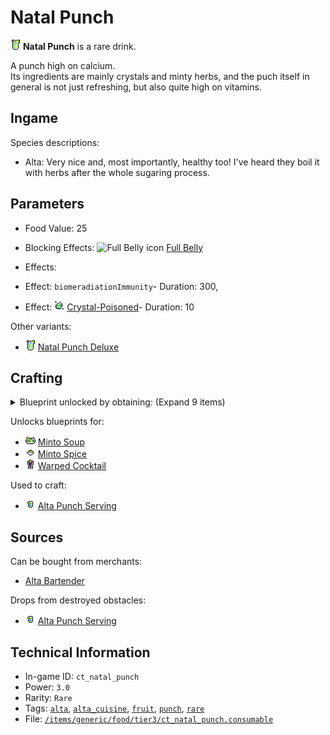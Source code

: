 # Natal Punch

<img src="https://raw.githubusercontent.com/Ceterai/Enternia/main/items/generic/food/tier3/ct_natal_punch.png" alt="Natal Punch icon" loading="lazy" height=16px width="auto" /> **Natal Punch** is a rare drink.

A punch high on calcium.  
Its ingredients are mainly crystals and minty herbs, and the puch itself in general is not just refreshing, but also quite high on vitamins.

## Ingame

Species descriptions:

- Alta: Very nice and, most importantly, healthy too! I've heard they boil it with herbs after the whole sugaring process.

## Parameters

- Food Value: 25
- Blocking Effects: <img src="https://starbounder.org/mediawiki/images/6/60/Status_Well_Fed.png" alt="Full Belly icon" loading="lazy" height=16px width=16px /> [Full Belly](https://starbounder.org/Full_Belly)
- Effects: 

- Effect: `biomeradiationImmunity`- Duration: 300, 

- Effect: <img src="https://raw.githubusercontent.com/Ceterai/Enternia/main/stats/effects/ct_crystal_poison.png" alt="Crystal-Poisoned icon" loading="lazy" height=16px width="auto" /> [Crystal-Poisoned](https://ceterai.github.io/MyEnternia/Wiki/Crystal-Poisoned)- Duration: 10

Other variants:

- <img src="https://raw.githubusercontent.com/Ceterai/Enternia/main/items/generic/food/tier3/ct_natal_punch.png" alt="Natal Punch Deluxe icon" loading="lazy" height=16px width="auto" /> [Natal Punch Deluxe](https://ceterai.github.io/MyEnternia/Wiki/NatalPunchDeluxe)

## Crafting

<details markdown="1"><summary>Blueprint unlocked by obtaining: (Expand 9 items)</summary>

- <img src="https://raw.githubusercontent.com/Ceterai/Enternia/main/codex/alta/ebook/lab.png" alt="Alta Chef's Guide icon" loading="lazy" height=16px width="auto" /> [Alta Chef's Guide](https://ceterai.github.io/MyEnternia/Wiki/AltaChef'sGuide)
- <img src="https://raw.githubusercontent.com/Ceterai/Enternia/main/codex/alta/ebook/gyera.png" alt="Calin Cuisine Book icon" loading="lazy" height=16px width="auto" /> [Calin Cuisine Book](https://ceterai.github.io/MyEnternia/Wiki/CalinCuisineBook)
- <img src="https://raw.githubusercontent.com/Ceterai/Enternia/main/items/generic/food/tier2/ct_calio_tea.png" alt="Calio Tea icon" loading="lazy" height=16px width="auto" /> [Calio Tea](https://ceterai.github.io/MyEnternia/Wiki/CalioTea)
- <img src="https://raw.githubusercontent.com/Ceterai/Enternia/main/items/generic/food/tier2/ct_calio_tea.png" alt="Ayabaycalin Tea icon" loading="lazy" height=16px width="auto" /> [Ayabaycalin Tea](https://ceterai.github.io/MyEnternia/Wiki/AyabaycalinTea)
- <img src="https://raw.githubusercontent.com/Ceterai/Enternia/main/items/generic/food/tier2/ct_calio_tea.png" alt="Carel Tea icon" loading="lazy" height=16px width="auto" /> [Carel Tea](https://ceterai.github.io/MyEnternia/Wiki/CarelTea)
- <img src="https://raw.githubusercontent.com/Ceterai/Enternia/main/items/generic/food/tier2/ct_calio_tea.png" alt="Thick Calio Tea ★ icon" loading="lazy" height=16px width="auto" /> [Thick Calio Tea ★](https://ceterai.github.io/MyEnternia/Wiki/ThickCalioTea)
- <img src="https://raw.githubusercontent.com/Ceterai/Enternia/main/items/generic/food/tier2/ct_gheatsyn_tea.png" alt="Gheatsyn Tea icon" loading="lazy" height=16px width="auto" /> [Gheatsyn Tea](https://ceterai.github.io/MyEnternia/Wiki/GheatsynTea)
- <img src="https://raw.githubusercontent.com/Ceterai/Enternia/main/items/generic/food/tier2/ct_gheatsyn_tea.png" alt="Ciranga Tea icon" loading="lazy" height=16px width="auto" /> [Ciranga Tea](https://ceterai.github.io/MyEnternia/Wiki/CirangaTea)
- <img src="https://raw.githubusercontent.com/Ceterai/Enternia/main/items/generic/food/tier2/ct_gheatsyn_tea.png" alt="Gheamont ★ icon" loading="lazy" height=16px width="auto" /> [Gheamont ★](https://ceterai.github.io/MyEnternia/Wiki/Gheamont)

</details>

Unlocks blueprints for:

- <img src="https://raw.githubusercontent.com/Ceterai/Enternia/main/items/generic/food/tier4/ct_minto_soup.png" alt="Minto Soup icon" loading="lazy" height=16px width="auto" /> [Minto Soup](https://ceterai.github.io/MyEnternia/Wiki/MintoSoup)
- <img src="https://raw.githubusercontent.com/Ceterai/Enternia/main/items/generic/food/other/ct_minto_spice.png" alt="Minto Spice icon" loading="lazy" height=16px width="auto" /> [Minto Spice](https://ceterai.github.io/MyEnternia/Wiki/MintoSpice)
- <img src="https://raw.githubusercontent.com/Ceterai/Enternia/main/items/generic/food/tier4/ct_warped_cocktail.png" alt="Warped Cocktail icon" loading="lazy" height=16px width="auto" /> [Warped Cocktail](https://ceterai.github.io/MyEnternia/Wiki/WarpedCocktail)

Used to craft:

- <img src="https://raw.githubusercontent.com/Ceterai/Enternia/main/objects/alta/special/food/punch/icon.png" alt="Alta Punch Serving icon" loading="lazy" height=16px width="auto" /> [Alta Punch Serving](https://ceterai.github.io/MyEnternia/Wiki/AltaPunchServing)

## Sources

Can be bought from merchants:

- [Alta Bartender](https://ceterai.github.io/MyEnternia/Wiki/AltaBartender)

Drops from destroyed obstacles:

- <img src="https://raw.githubusercontent.com/Ceterai/Enternia/main/objects/alta/special/food/punch/icon.png" alt="Alta Punch Serving icon" loading="lazy" height=16px width="auto" /> [Alta Punch Serving](https://ceterai.github.io/MyEnternia/Wiki/AltaPunchServing)

## Technical Information

- In-game ID: `ct_natal_punch`
- Power: `3.0`
- Rarity: `Rare`
- Tags: [`alta`](https://ceterai.github.io/MyEnternia/Wiki/Tags/Alta), [`alta_cuisine`](https://ceterai.github.io/MyEnternia/Wiki/Tags/AltaCuisine), [`fruit`](https://ceterai.github.io/MyEnternia/Wiki/Tags/Fruit), [`punch`](https://ceterai.github.io/MyEnternia/Wiki/Tags/Punch), [`rare`](https://ceterai.github.io/MyEnternia/Wiki/Tags/Rare)
- File: [`/items/generic/food/tier3/ct_natal_punch.consumable`](https://github.com/Ceterai/Enternia/blob/main/items/generic/food/tier3/ct_natal_punch.consumable)
